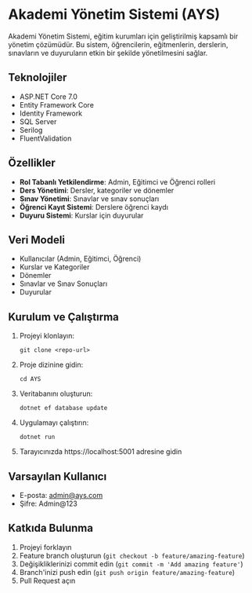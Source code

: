 # Akademi Yönetim Sistemi (AYS)

Akademi Yönetim Sistemi, eğitim kurumları için geliştirilmiş kapsamlı bir yönetim çözümüdür. Bu sistem, öğrencilerin, eğitmenlerin, derslerin, sınavların ve duyuruların etkin bir şekilde yönetilmesini sağlar.

## Teknolojiler

- ASP.NET Core 7.0
- Entity Framework Core
- Identity Framework
- SQL Server
- Serilog
- FluentValidation

## Özellikler

- **Rol Tabanlı Yetkilendirme**: Admin, Eğitimci ve Öğrenci rolleri
- **Ders Yönetimi**: Dersler, kategoriler ve dönemler
- **Sınav Yönetimi**: Sınavlar ve sınav sonuçları
- **Öğrenci Kayıt Sistemi**: Derslere öğrenci kaydı
- **Duyuru Sistemi**: Kurslar için duyurular

## Veri Modeli

- Kullanıcılar (Admin, Eğitimci, Öğrenci)
- Kurslar ve Kategoriler
- Dönemler
- Sınavlar ve Sınav Sonuçları
- Duyurular

## Kurulum ve Çalıştırma

1. Projeyi klonlayın:
   ```
   git clone <repo-url>
   ```

2. Proje dizinine gidin:
   ```
   cd AYS
   ```

3. Veritabanını oluşturun:
   ```
   dotnet ef database update
   ```

4. Uygulamayı çalıştırın:
   ```
   dotnet run
   ```

5. Tarayıcınızda https://localhost:5001 adresine gidin

## Varsayılan Kullanıcı

- E-posta: admin@ays.com
- Şifre: Admin@123

## Katkıda Bulunma

1. Projeyi forklayın
2. Feature branch oluşturun (`git checkout -b feature/amazing-feature`)
3. Değişikliklerinizi commit edin (`git commit -m 'Add amazing feature'`)
4. Branch'inizi push edin (`git push origin feature/amazing-feature`)
5. Pull Request açın 